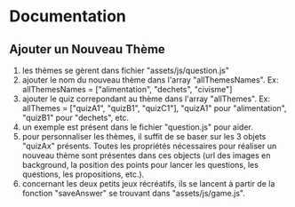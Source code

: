 # Documentation

## Ajouter un Nouveau Thème

1. les thèmes se gèrent dans fichier "assets/js/question.js"
2. ajouter le nom du nouveau thème dans l'array "allThemesNames". Ex: allThemesNames = ["alimentation", "dechets", "civisme"]
3. ajouter le quiz correpondant au thème dans l'array "allThemes". Ex: allThemes = ["quizA1", "quizB1", "quizC1"], "quizA1" pour "alimentation", "quizB1" pour "dechets", etc.
4. un exemple est présent dans le fichier "question.js" pour aider.
5. pour personnaliser les thèmes, il suffit de se baser sur les 3 objets "quizAx" présents. Toutes les propriétés nécessaires pour réaliser un nouveau thème sont présentes dans ces objects (url des images en background, la position des points pour lancer les questions, les questions, les propositions, etc.).
6. concernant les deux petits jeux récréatifs, ils se lancent à partir de la fonction "saveAnswer" se trouvant dans "assets/js/game.js".
